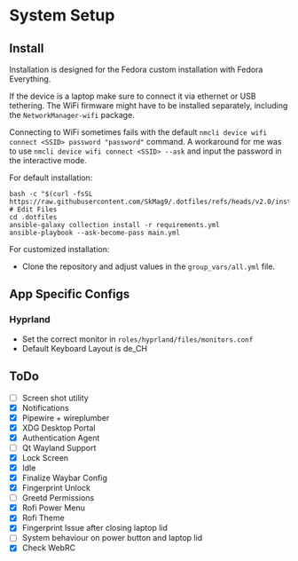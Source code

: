 # System Setup

## Install

Installation is designed for the Fedora custom installation with Fedora Everything. 

If the device is a laptop make sure to connect it via ethernet or USB tethering. The WiFi firmware might have to be installed separately, including the ``NetworkManager-wifi`` package.

Connecting to WiFi sometimes fails with the default ``nmcli device wifi connect <SSID> password "password"`` command. A workaround for me was to use ``nmcli device wifi connect <SSID> --ask`` and input the password in the interactive mode.

For default installation:

```shell
bash -c "$(curl -fsSL https://raw.githubusercontent.com/SkMag9/.dotfiles/refs/heads/v2.0/install.sh)"
# Edit Files
cd .dotfiles
ansible-galaxy collection install -r requirements.yml
ansible-playbook --ask-become-pass main.yml
```

For customized installation:

- Clone the repository and adjust values in the ``group_vars/all.yml`` file.

## App Specific Configs

### Hyprland

- Set the correct monitor in ``roles/hyprland/files/monitors.conf``
- Default Keyboard Layout is de_CH

## ToDo

- [ ] Screen shot utility
- [x] Notifications
- [x] Pipewire + wireplumber
- [x] XDG Desktop Portal
- [x] Authentication Agent
- [ ] Qt Wayland Support
- [x] Lock Screen
- [x] Idle
- [x] Finalize Waybar Config
- [x] Fingerprint Unlock
- [ ] Greetd Permissions
- [x] Rofi Power Menu
- [x] Rofi Theme
- [x] Fingerprint Issue after closing laptop lid
- [ ] System behaviour on power button and laptop lid
- [x] Check WebRC
